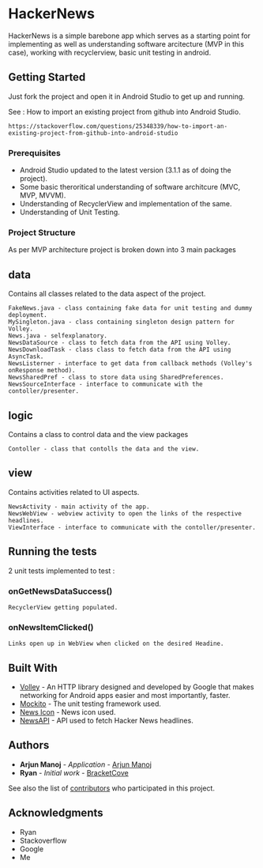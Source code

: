 # HackerNews

HackerNews is a simple barebone app which serves as a starting point for implementing as well as understanding software arcitecture (MVP in this case), working with recyclerview, basic unit testing in android.

## Getting Started

Just fork the project and open it in Android Studio to get up and running. 

See : How to import an existing project from github into Android Studio.

```
https://stackoverflow.com/questions/25348339/how-to-import-an-existing-project-from-github-into-android-studio
```

### Prerequisites

* Android Studio updated to the latest version (3.1.1 as of doing the project).
* Some basic theroritical understanding of software architcure (MVC, MVP, MVVM).
* Understanding of RecyclerView and implementation of the same.
* Understanding of Unit Testing.

### Project Structure

As per MVP architecture project is broken down into 3 main packages

## data

Contains all classes related to the data aspect of the project.

```
FakeNews.java - class containing fake data for unit testing and dummy deployment.
MySingleton.java - class containing singleton design pattern for Volley.
News.java - selfexplanatory.
NewsDataSource - class to fetch data from the API using Volley.
NewsDownloadTask - class class to fetch data from the API using AsyncTask.
NewsListerner - interface to get data from callback methods (Volley's onResponse method).
NewsSharedPref - class to store data using SharedPreferences.
NewsSourceInterface - interface to communicate with the contoller/presenter.
```

## logic

Contains a class to control data and the view packages

```
Contoller - class that contolls the data and the view.
```

## view

Contains activities related to UI aspects.

```
NewsActivity - main activity of the app.
NewsWebView - webview activity to open the links of the respective headlines.
ViewInterface - interface to communicate with the contoller/presenter.  
```


## Running the tests

2 unit tests implemented to test :

### onGetNewsDataSuccess()

```
RecyclerView getting populated.
```

### onNewsItemClicked()

```
Links open up in WebView when clicked on the desired Headine. 
```

## Built With

* [Volley](https://developer.android.com/training/volley/index.html) - An HTTP library designed and developed by Google that makes networking for Android apps easier and most importantly, faster. 
* [Mockito](http://site.mockito.org/) - The unit testing framework used.
* [News Icon](https://materialdesignicons.com/) - News icon used.
* [NewsAPI](https://newsapi.org/) - API used to fetch Hacker News headlines.


## Authors

* **Arjun Manoj** - *Application* - [Arjun Manoj](https://github.com/iamarjun)
* **Ryan** - *Initial work* - [BracketCove](https://github.com/BracketCove)

See also the list of [contributors](https://github.com/iamarjun/HackerNews/graphs/contributors) who participated in this project.


## Acknowledgments

* Ryan
* Stackoverflow
* Google
* Me

